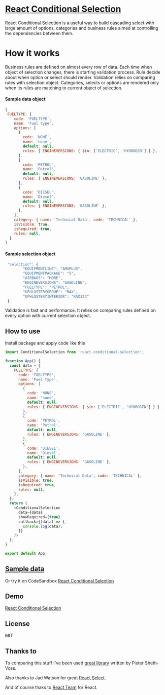 # [React Conditional Selection](https://react-conditional-select.vercel.app)

React Conditional Selection is a useful way to build cascading select with large amount of options, categories and business rules aimed at controlling the dependencies between them.

# How it works

Business rules are defined on almost every row of data. Each time when object of selection changes, there is starting validation process. Rule decide about when option or select should render. Validation relies on comparing rules with selection object. Categories, selects or options are rendered only when its rules are matching to current object of selection.

#### Sample data object

```javascript
{
 FUELTYPE: {
    code: 'FUELTYPE',
    name: 'Fuel type',
    options: [
      {
        code: 'NONE',
        name: 'none',
        default: null,
        rules: { ENGINEVERSIONS: { $in: ['ELECTRIC', 'HYDROGEN'] } },
      },
      {
        code: 'PETROL',
        name: 'Petrol',
        default: null,
        rules: { ENGINEVERSIONS: 'GASOLINE' },
      },
      {
        code: 'DIESEL',
        name: 'Diesel',
        default: null,
        rules: { ENGINEVERSIONS: 'GASOLINE' },
      },
    ],
    category: { name: 'Technical Data', code: 'TECHNICAL' },
    isVisible: true,
    isRequired: true,
    rules: null,
  }
}
```

#### Sample selection object

```javascript
 "selection": {
        "EQUIPMENTLINE": "AMGPLUS",
        "EQUIPMENTPACKAGE": "5",
        "AIRBAGS": "MORE",
        "ENGINEVERSIONS": "GASOLINE",
        "FUELTYPE": "PETROL",
        "UPHLOSTERYGROUP": "RAX",
        "UPHLOSTERYINTERIOR": "RAX123"
 }
```

Validation is fast and performance. It relies on comparing rules defined on every option with current selection object.

## How to use

Install package and apply code like this

```javascript
import ConditionalSelection from 'react-conditional-selection';

function App() {
  const data = {
    FUELTYPE: {
      code: 'FUELTYPE',
      name: 'Fuel type',
      options: [
        {
          code: 'NONE',
          name: 'none',
          default: null,
          rules: { ENGINEVERSIONS: { $in: ['ELECTRIC', 'HYDROGEN'] } },
        },
        {
          code: 'PETROL',
          name: 'Petrol',
          default: null,
          rules: { ENGINEVERSIONS: 'GASOLINE' },
        },
        {
          code: 'DIESEL',
          name: 'Diesel',
          default: null,
          rules: { ENGINEVERSIONS: 'GASOLINE' },
        },
      ],
      category: { name: 'Technical Data', code: 'TECHNICAL' },
      isVisible: true,
      isRequired: true,
      rules: null,
    },
  };
  return (
    <ConditionalSelection
      data={data}
      showRequired={true}
      callback={(data) => {
        console.log(data);
      }}
    />
  );
}

export default App;
```

## [Sample data](https://github.com/ja-klaudiusz/React-Conditional-Selection/blob/main/src/data.js)

Or try it on CodeSandbox [React Conditional Selection](https://codesandbox.io/s/react-conditional-selection-75e7s?file=/src/App.js)

## Demo

[React Conditional Selection](https://react-conditional-select.vercel.app/)

## License

MIT

## Thanks to

To comparing this stuff I've been used [great library](https://github.com/protobi/query) written by Pieter Sheth-Voss.

Also thanks to Jad Watson for great [React Select](https://github.com/jedwatson/react-select).

And of course thaks to [React Team](https://reactjs.org/community/team.html) for React.
